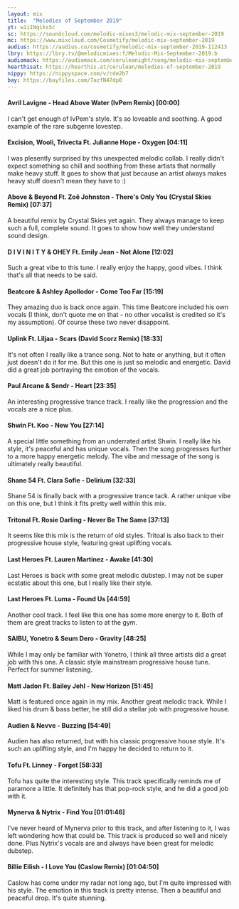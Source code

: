 ```yaml
---
layout: mix
title:  "Melodies of September 2019"
yt: w1iINqiks5c
sc: https://soundcloud.com/melodic-mixes3/melodic-mix-september-2019
mc: https://www.mixcloud.com/Cosmetify/melodic-mix-september-2019
audius: https://audius.co/cosmetify/melodic-mix-september-2019-112413
lbry: https://lbry.tv/@melodicmixes:f/Melodic-Mix-September-2019:b
audiomack: https://audiomack.com/ceruleanight/song/melodic-mix-september-2019
hearthisat: https://hearthis.at/cerulean/melodies-of-september-2019
nippy: https://nippyspace.com/v/cde2b7
bay: https://bayfiles.com/7azfN47dp0
---
```


#### Avril Lavigne - Head Above Water (IvPem Remix) [00:00]
I can't get enough of IvPem's style. It's so loveable and soothing. A good example of the rare subgenre lovestep.

#### Excision, Wooli, Trivecta Ft. Julianne Hope - Oxygen [04:11]
I was plesently surprised by this unexpected melodic collab. I really didn't expect something so chill and soothing from these artists that normally make heavy stuff. It goes to show that just because an artist always makes heavy stuff doesn't mean they have to :)

#### Above & Beyond Ft. Zoë Johnston - There's Only You (Crystal Skies Remix) [07:37]
A beautiful remix by Crystal Skies yet again. They always manage to keep such a full, complete sound. It goes to show how well they understand sound design.

#### D I V I N I T Y & OHEY Ft. Emily Jean - Not Alone [12:02]
Such a great vibe to this tune. I really enjoy the happy, good vibes. I think that's all that needs to be said.

#### Beatcore & Ashley Apollodor - Come Too Far [15:19]
They amazing duo is back once again. This time Beatcore included his own vocals (I think, don't quote me on that - no other vocalist is credited so it's my assumption). Of course these two never disappoint.

#### Uplink Ft. Liljaa - Scars (David Scorz Remix) [18:33]
It's not often I really like a trance song. Not to hate or anything, but it often just doesn't do it for me. But this one is just so melodic and energetic. David did a great job portraying the emotion of the vocals.

#### Paul Arcane & Sendr - Heart [23:35]
An interesting progressive trance track. I really like the progression and the vocals are a nice plus.

#### Shwin Ft. Koo - New You [27:14]
A special little something from an underrated artist Shwin. I really like his style, it's peaceful and has unique vocals. Then the song progresses further to a more happy energetic melody. The vibe and message of the song is ultimately really beautiful.

#### Shane 54 Ft. Clara Sofie - Delirium [32:33]
Shane 54 is finally back with a progressive trance tack. A rather unique vibe on this one, but I think it fits pretty well within this mix.

#### Tritonal Ft. Rosie Darling - Never Be The Same [37:13]
It seems like this mix is the return of old styles. Tritoal is also back to their progressive house style, featuring great uplifting vocals.

#### Last Heroes Ft. Lauren Martinez - Awake [41:30]
Last Heroes is back with some great melodic dubstep. I may not be super ecstatic about this one, but I really like their style.

#### Last Heroes Ft. Luma - Found Us [44:59]
Another cool track. I feel like this one has some more energy to it. Both of them are great tracks to listen to at the gym.

#### SAIBU, Yonetro & Seum Dero - Gravity [48:25]
While I may only be familiar with Yonetro, I think all three artists did a great job with this one. A classic style mainstream progressive house tune. Perfect for summer listening.

#### Matt Jadon Ft. Bailey Jehl - New Horizon [51:45]
Matt is featured once again in my mix. Another great melodic track. While I liked his drum & bass better, he still did a stellar job with progressive house.

#### Audien & Nevve - Buzzing [54:49]
Audien has also returned, but with his classic progressive house style. It's such an uplifting style, and I'm happy he decided to return to it.

#### Tofu Ft. Linney - Forget [58:33]
Tofu has quite the interesting style. This track specifically reminds me of paramore a little. It definitely has that pop-rock style, and he did a good job with it.

#### Mynerva & Nytrix - Find You [01:01:46]
I've never heard of Mynerva prior to this track, and after listening to it, I was left wondering how that could be. This track is produced so well and nicely done. Plus Nytrix's vocals are and always have been great for melodic dubstep.

#### Billie Eilish - I Love You (Caslow Remix) [01:04:50]
Caslow has come under my radar not long ago, but I'm quite impressed with his style. The emotion in this track is pretty intense. Then a beautiful and peaceful drop. It's quite stunning.